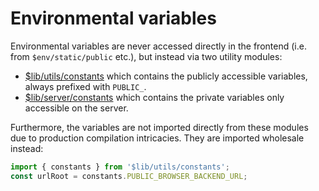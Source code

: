 # Environmental variables

Environmental variables are never accessed directly in the frontend (i.e. from `$env/static/public` etc.), but instead via two utility modules:

- [$lib/utils/constants](../../frontend/src/lib/utils/constants.ts) which contains the publicly accessible variables, always prefixed with `PUBLIC_`.
- [$lib/server/constants](../../frontend/src/lib/server/constants.ts) which contains the private variables only accessible on the server.

Furthermore, the variables are not imported directly from these modules due to production compilation intricacies. They are imported wholesale instead:

```ts
import { constants } from '$lib/utils/constants';
const urlRoot = constants.PUBLIC_BROWSER_BACKEND_URL;
```

